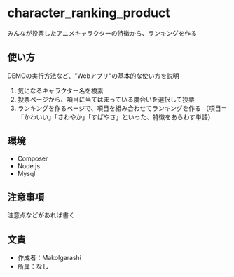 # character_ranking_product
みんなが投票したアニメキャラクターの特徴から、ランキングを作る

## 使い方

DEMOの実行方法など、"Webアプリ"の基本的な使い方を説明

1. 気になるキャラクター名を検索
2. 投票ページから、項目に当てはまっている度合いを選択して投票
3. ランキングを作るページで、項目を組み合わせてランキングを作る
（項目＝「かわいい」「さわやか」「すばやさ」といった、特徴をあらわす単語）


## 環境
* Composer
* Node.js
* Mysql


## 注意事項

注意点などがあれば書く


## 文責

* 作成者：MakoIgarashi
* 所属：なし
